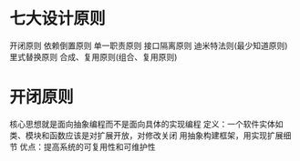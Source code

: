 # 七大设计原则
开闭原则
依赖倒置原则
单一职责原则
接口隔离原则
迪米特法则(最少知道原则)
里式替换原则
合成、复用原则(组合、复用原则)

# 开闭原则
 核心思想就是面向抽象编程而不是面向具体的实现编程
 定义：一个软件实体如类、模块和函数应该是对扩展开放，对修改关闭
 用抽象构建框架，用实现扩展细节
 优点：提高系统的可复用性和可维护性
